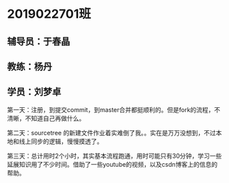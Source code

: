 # 2019022701班
## 辅导员：于春晶

## 教练：杨丹

## 学员：刘梦卓

第一天：注册，到提交commit，到master合并都挺顺利的。但是fork的流程，不清晰，不知道自己再做什么。

第二天：sourcetree 的新建文件作业着实难倒了我。。实在是万万没想到，不过本地和线上同步的逻辑，慢慢摸透了。

第三天：总计用时2个小时，其实基本流程跑通，用时可能只有30分钟，学习一些延展知识用了不少时间。借助了一些youtube的视频，以及csdn博客上的信息的帮助。

